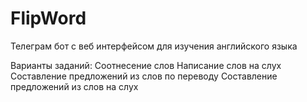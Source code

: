# FlipWord

Телеграм бот с веб интерфейсом для изучения английского языка

Варианты заданий:
Соотнесение слов
Написание слов на слух
Составление предложений из слов по переводу 
Составление предложений из слов на слух
